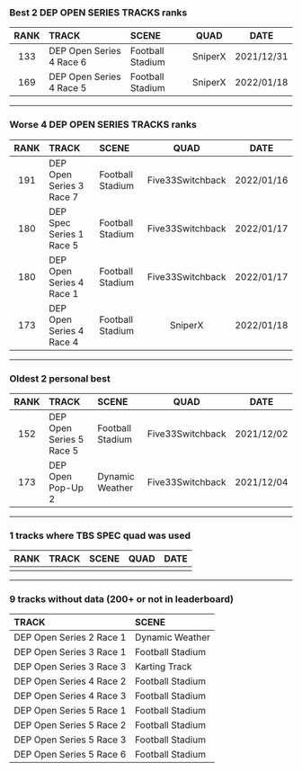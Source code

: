 ### Best 2 DEP OPEN SERIES TRACKS ranks
|RANK|TRACK|SCENE|QUAD|DATE|
|:---:|:---|:---|:---:|:---:|
|133|DEP Open Series 4 Race 6|Football Stadium|SniperX|2021/12/31|
|169|DEP Open Series 4 Race 5|Football Stadium|SniperX|2022/01/18|
---
### Worse 4 DEP OPEN SERIES TRACKS ranks
|RANK|TRACK|SCENE|QUAD|DATE|
|:---:|:---|:---|:---:|:---:|
|191|DEP Open Series 3 Race 7|Football Stadium|Five33Switchback|2022/01/16|
|180|DEP Spec Series 1 Race 5|Football Stadium|Five33Switchback|2022/01/17|
|180|DEP Open Series 4 Race 1|Football Stadium|Five33Switchback|2022/01/17|
|173|DEP Open Series 4 Race 4|Football Stadium|SniperX|2022/01/18|
---
### Oldest 2 personal best
|RANK|TRACK|SCENE|QUAD|DATE|
|:---:|:---|:---|:---:|:---:|
|152|DEP Open Series 5 Race 5|Football Stadium|Five33Switchback|2021/12/02|
|173|DEP Open Pop-Up 2|Dynamic Weather|Five33Switchback|2021/12/04|
---
### 1 tracks where TBS SPEC quad was used
|RANK|TRACK|SCENE|QUAD|DATE|
|:---:|:---|:---|:---:|:---:|
||||||
---
### 9 tracks without data (200+ or not in leaderboard)
|TRACK|SCENE|
|:---|:---|
|DEP Open Series 2 Race 1|Dynamic Weather|
|DEP Open Series 3 Race 1|Football Stadium|
|DEP Open Series 3 Race 3|Karting Track|
|DEP Open Series 4 Race 2|Football Stadium|
|DEP Open Series 4 Race 3|Football Stadium|
|DEP Open Series 5 Race 1|Football Stadium|
|DEP Open Series 5 Race 2|Football Stadium|
|DEP Open Series 5 Race 3|Football Stadium|
|DEP Open Series 5 Race 6|Football Stadium|
